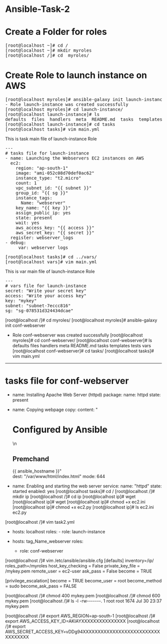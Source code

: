 # Ansible-Task-2

# Create a Folder for roles
<pre>
[root@localhost ~]# cd /
[root@localhost ~]# mkdir myroles
[root@localhost /]# cd  myroles/
</pre>
# Create Role to launch instance on AWS
<pre>
[root@localhost myroles]# ansible-galaxy init launch-instance
- Role launch-instance was created successfully
[root@localhost myroles]# cd launch-instance/
[root@localhost launch-instance]# ls
defaults  files  handlers  meta  README.md  tasks  templates  tests  vars
[root@localhost launch-instance]# cd tasks
[root@localhost tasks]# vim main.yml
</pre>
This is task main file of launch-instance Role
<pre>
---
# tasks file for launch-instance                        
- name: Launching the Webservers EC2 instances on AWS
  ec2:
    region: "ap-south-1"
    image: "ami-052c08d70def0ac62"
    instance_type: "t2.micro"
    count: 1
    vpc_subnet_id: "{{ subnet }}"
    group_id: "{{ sg }}"
    instance_tags:
      Name: "webserver"
    key_name: "{{ key }}"
    assign_public_ip: yes
    state: present
    wait: yes
    aws_access_key: "{{ access }}"
    aws_secret_key: "{{ secret }}"
  register: webserver_logs
- debug:
     var: webserver_logs
</pre>
<pre>
[root@localhost tasks]# cd ../vars/
[root@localhost vars]# vim main.yml </pre>
This is  var main file of launch-instance Role
<pre>
---
# vars file for launch-instance
secret: "Write your secret key"
access: "Write your access key"
key: "mykey"
subnet: "subnet-7eccc816"                               
sg: "sg-078531d324434dcae"
</pre>

[root@localhost /]# cd myroles/
[root@localhost myroles]# ansible-galaxy init conf-webserver
- Role conf-webserver was created successfully
[root@localhost myroles]# cd conf-webserver/
[root@localhost conf-webserver]# ls
defaults  files  handlers  meta  README.md  tasks  templates  tests  vars
[root@localhost conf-webserver]# cd tasks/
[root@localhost tasks]# vim main.yml
---
# tasks file for conf-webserver                                                                       
- name: Installing Apache Web Server (httpd)
  package:
    name: httpd
    state: present

- name: Copying webpage
  copy:
    content: "<h1>Configured by Ansible</h1>\n <h2>Premchand</h2>{{ ansible_hostname }}"                  
    dest: "/var/www/html/index.html"
    mode: 644

- name: Enabling and starting the web server
  service:
    name: "httpd"
    state: started
    enabled: yes
[root@localhost tasks]# cd /
[root@localhost /]# mkdir ip
[root@localhost /]# cd ip
[root@localhost ip]# wget 
[root@localhost ip]# wget
[root@localhost ip]# chmod +x ec2.ini
[root@localhost ip]# chmod +x ec2.py
[root@localhost ip]# ls
ec2.ini  ec2.py

[root@localhost /]# vim task2.yml
- hosts: localhost
  roles:
          - role:  launch-instance

- hosts: tag_Name_webserver
  roles:
    - role: conf-webserver

[root@localhost /]# vim /etc/ansible/ansible.cfg
[defaults]
inventory=/ip/
roles_path=/myroles
host_key_checking = False
private_key_file = /mykey.pem
remote_user = ec2-user
ask_pass = False
become = TRUE

[privilege_escalation]
become = TRUE
become_user = root
become_method = sudo
become_ask_pass = FALSE


[root@localhost /]# chmod 400 mykey.pem
[root@localhost /]# chmod 600 mykey.pem
[root@localhost /]# ls -l
-rw-------.   1 root root 1674 Jul 30 23:37 mykey.pem

[root@localhost /]# export AWS_REGION=ap-south-1
[root@localhost /]# export AWS_ACCESS_KEY_ID=AKIAYXXXXXXXXXXXXXXX
[root@localhost /]# export AWS_SECRET_ACCESS_KEY=vDDg94XXXXXXXXXXXXXXXXXXXXXXXXXXXXXXXXXX
